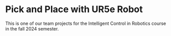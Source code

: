 # Pick and Place with UR5e Robot
 This is one of our team projects for the Intelligent Control in Robotics course in the fall 2024 semester.
